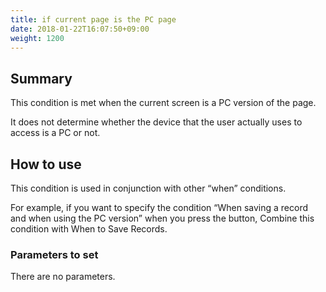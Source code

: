 ```yaml
---
title: if current page is the PC page
date: 2018-01-22T16:07:50+09:00
weight: 1200
---
```

## Summary

This condition is met when the current screen is a PC version of the page.

It does not determine whether the device that the user actually uses to access is a PC or not.

## How to use

This condition is used in conjunction with other “when” conditions.

For example, if you want to specify the condition “When saving a record and when using the PC version” when you press the button, Combine this condition with When to Save Records.

### Parameters to set

There are no parameters.
